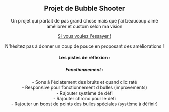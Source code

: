  <h2 align="center">Projet de Bubble Shooter</h2>
 <p align="center">Un projet qui partait de pas grand chose mais que j'ai beaucoup aimé améliorer et custom selon ma vision</p>
<p align="center">
<a href="https://djibv1.github.io/bubbleShooter/">Si vous voulez l'essayer !</a></p>

<p align="center">N'hésitez pas à donner un coup de pouce en proposant des améliorations !

<h4 align="center">Les pistes de réflexion : </h4>

<p align="center">
<h5 align="center">Fonctionnement :</h5>
<p align="center">
- Sons à l'éclatement des bruits et quand clic raté <br>
- Responsive pour fonctionnement d bulles (improvements)<br>
- Rajouter système de défi<br>
- Rajouter chrono pour le défi<br>
- Rajouter un boost de points des bulles spéciales (système à définir)
</p>
</p>
